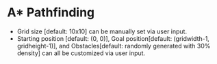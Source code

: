 # A* Pathfinding
- Grid size [default: 10x10] can be manually set via user input.
- Starting position [default: (0, 0)], Goal position[default: (gridwidth-1, gridheight-1)], and Obstacles[default: randomly generated with 30% density] can all be customized via user input.
